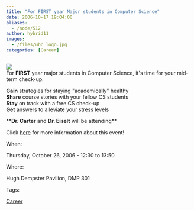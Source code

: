 ```yaml
---
title: "For FIRST year Major students in Computer Science"
date: 2006-10-17 19:04:00
aliases:
  - /node/512
author: hybrid11
images:
  - /files/ubc_logo.jpg
categories: [Career]
---
```


![](/files/ubc_logo.jpg) \
For **FIRST** year major students in Computer Science, it's time for your mid-term check-up.

**Gain** strategies for staying "academically" healthy \
**Share** course stories with your fellow CS students \
**Stay** on track with a free CS check-up \
**Get** answers to alleviate your stress levels

\*\***Dr. Carter** and **Dr. Eiselt** will be attending\*\*

Click [here](http://www.cs.ubc.ca/events/Checkupforfirstyears.shtml) for more information about this event!

When:

Thursday, October 26, 2006 - 12:30 to 13:50

Where:

Hugh Dempster Pavilion, DMP 301

Tags:

[Career](/career)
